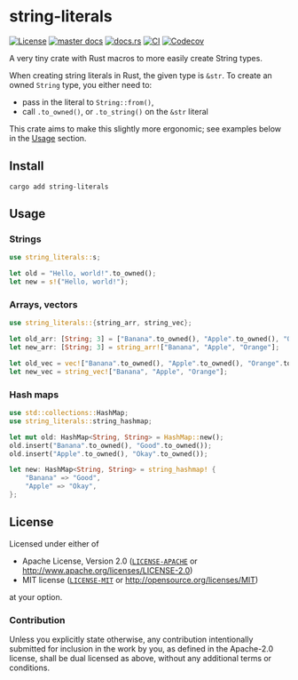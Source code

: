 # string-literals

[![License](https://img.shields.io/badge/License-MIT%20%26%20Apache%202.0-blue?style=flat-square)](#license)
[![master docs](https://img.shields.io/github/deployments/neoncitylights/string-literals/github-pages?style=flat-square&label=master%20docs)](https://neoncitylights.github.io/string-literals/string_literals/index.html)
[![docs.rs](https://img.shields.io/docsrs/string-literals/latest?style=flat-square&label=docs.rs)](https://docs.rs/string-literals/)
[![CI](https://img.shields.io/github/actions/workflow/status/neoncitylights/string-literals/.github/workflows/main.yml?style=flat-square)](https://github.com/neoncitylights/string-literals/actions/workflows/main.yml)
[![Codecov](https://img.shields.io/codecov/c/github/neoncitylights/string-literals?style=flat-square&logo=codecov&logoColor=%23fff)](https://codecov.io/gh/neoncitylights/string-literals)

A very tiny crate with Rust macros to more easily create String types.

When creating string literals in Rust, the given type is `&str`. To create an owned `String` type,
you either need to:

- pass in the literal to `String::from()`,
- call `.to_owned()`, or `.to_string()` on the `&str` literal

This crate aims to make this slightly more ergonomic; see examples below in the [Usage](#Usage) section.

## Install

```shell
cargo add string-literals
```

## Usage

### Strings

```rust
use string_literals::s;

let old = "Hello, world!".to_owned();
let new = s!("Hello, world!");
```

### Arrays, vectors

```rust
use string_literals::{string_arr, string_vec};

let old_arr: [String; 3] = ["Banana".to_owned(), "Apple".to_owned(), "Orange".to_owned()];
let new_arr: [String; 3] = string_arr!["Banana", "Apple", "Orange"];

let old_vec = vec!["Banana".to_owned(), "Apple".to_owned(), "Orange".to_owned()];
let new_vec = string_vec!["Banana", "Apple", "Orange"];
```

### Hash maps

```rust
use std::collections::HashMap;
use string_literals::string_hashmap;

let mut old: HashMap<String, String> = HashMap::new();
old.insert("Banana".to_owned(), "Good".to_owned());
old.insert("Apple".to_owned(), "Okay".to_owned());

let new: HashMap<String, String> = string_hashmap! {
    "Banana" => "Good",
    "Apple" => "Okay",
};
```

## License

Licensed under either of

- Apache License, Version 2.0 ([`LICENSE-APACHE`](LICENSE-APACHE) or <http://www.apache.org/licenses/LICENSE-2.0>)
- MIT license ([`LICENSE-MIT`](LICENSE-MIT) or <http://opensource.org/licenses/MIT>)

at your option.

### Contribution

Unless you explicitly state otherwise, any contribution intentionally submitted for inclusion in the work by you, as defined in the Apache-2.0 license, shall be dual licensed as above, without any additional terms or conditions.
